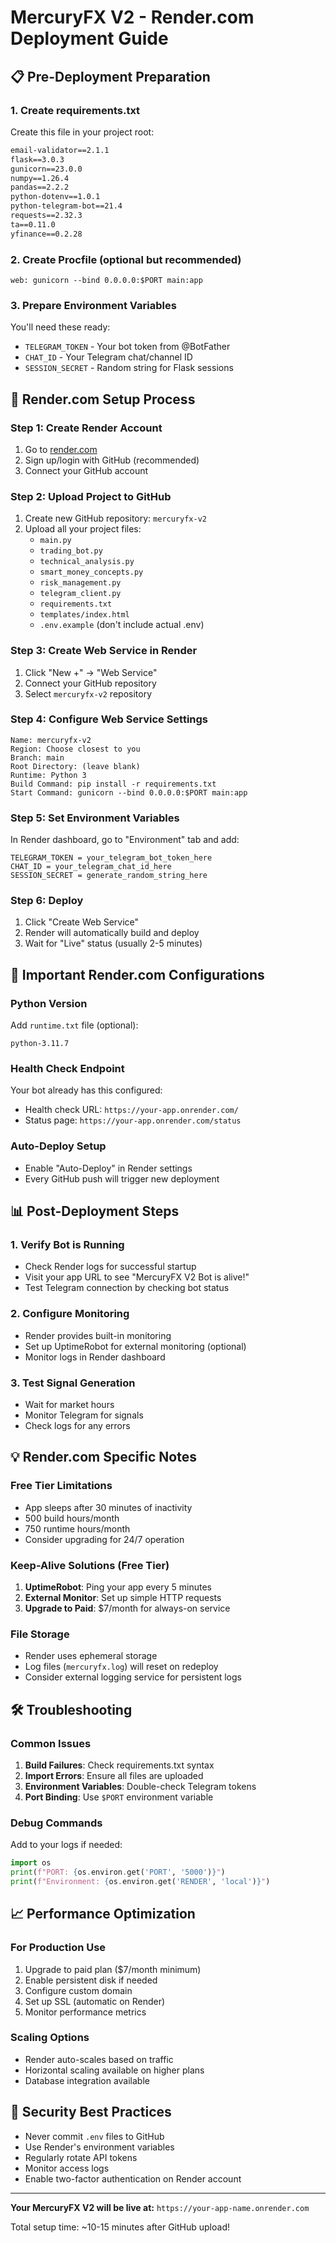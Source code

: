 # MercuryFX V2 - Render.com Deployment Guide

## 📋 Pre-Deployment Preparation

### 1. Create requirements.txt
Create this file in your project root:
```txt
email-validator==2.1.1
flask==3.0.3
gunicorn==23.0.0
numpy==1.26.4
pandas==2.2.2
python-dotenv==1.0.1
python-telegram-bot==21.4
requests==2.32.3
ta==0.11.0
yfinance==0.2.28
```

### 2. Create Procfile (optional but recommended)
```
web: gunicorn --bind 0.0.0.0:$PORT main:app
```

### 3. Prepare Environment Variables
You'll need these ready:
- `TELEGRAM_TOKEN` - Your bot token from @BotFather
- `CHAT_ID` - Your Telegram chat/channel ID
- `SESSION_SECRET` - Random string for Flask sessions

## 🚀 Render.com Setup Process

### Step 1: Create Render Account
1. Go to [render.com](https://render.com)
2. Sign up/login with GitHub (recommended)
3. Connect your GitHub account

### Step 2: Upload Project to GitHub
1. Create new GitHub repository: `mercuryfx-v2`
2. Upload all your project files:
   - `main.py`
   - `trading_bot.py`
   - `technical_analysis.py`
   - `smart_money_concepts.py`
   - `risk_management.py`
   - `telegram_client.py`
   - `requirements.txt`
   - `templates/index.html`
   - `.env.example` (don't include actual .env)

### Step 3: Create Web Service in Render
1. Click "New +" → "Web Service"
2. Connect your GitHub repository
3. Select `mercuryfx-v2` repository

### Step 4: Configure Web Service Settings
```
Name: mercuryfx-v2
Region: Choose closest to you
Branch: main
Root Directory: (leave blank)
Runtime: Python 3
Build Command: pip install -r requirements.txt
Start Command: gunicorn --bind 0.0.0.0:$PORT main:app
```

### Step 5: Set Environment Variables
In Render dashboard, go to "Environment" tab and add:
```
TELEGRAM_TOKEN = your_telegram_bot_token_here
CHAT_ID = your_telegram_chat_id_here  
SESSION_SECRET = generate_random_string_here
```

### Step 6: Deploy
1. Click "Create Web Service"
2. Render will automatically build and deploy
3. Wait for "Live" status (usually 2-5 minutes)

## 🔧 Important Render.com Configurations

### Python Version
Add `runtime.txt` file (optional):
```
python-3.11.7
```

### Health Check Endpoint
Your bot already has this configured:
- Health check URL: `https://your-app.onrender.com/`
- Status page: `https://your-app.onrender.com/status`

### Auto-Deploy Setup
- Enable "Auto-Deploy" in Render settings
- Every GitHub push will trigger new deployment

## 📊 Post-Deployment Steps

### 1. Verify Bot is Running
- Check Render logs for successful startup
- Visit your app URL to see "MercuryFX V2 Bot is alive!"
- Test Telegram connection by checking bot status

### 2. Configure Monitoring
- Render provides built-in monitoring
- Set up UptimeRobot for external monitoring (optional)
- Monitor logs in Render dashboard

### 3. Test Signal Generation
- Wait for market hours
- Monitor Telegram for signals
- Check logs for any errors

## 💡 Render.com Specific Notes

### Free Tier Limitations
- App sleeps after 30 minutes of inactivity
- 500 build hours/month
- 750 runtime hours/month
- Consider upgrading for 24/7 operation

### Keep-Alive Solutions (Free Tier)
1. **UptimeRobot**: Ping your app every 5 minutes
2. **External Monitor**: Set up simple HTTP requests
3. **Upgrade to Paid**: $7/month for always-on service

### File Storage
- Render uses ephemeral storage
- Log files (`mercuryfx.log`) will reset on redeploy
- Consider external logging service for persistent logs

## 🛠️ Troubleshooting

### Common Issues
1. **Build Failures**: Check requirements.txt syntax
2. **Import Errors**: Ensure all files are uploaded
3. **Environment Variables**: Double-check Telegram tokens
4. **Port Binding**: Use `$PORT` environment variable

### Debug Commands
Add to your logs if needed:
```python
import os
print(f"PORT: {os.environ.get('PORT', '5000')}")
print(f"Environment: {os.environ.get('RENDER', 'local')}")
```

## 📈 Performance Optimization

### For Production Use
1. Upgrade to paid plan ($7/month minimum)
2. Enable persistent disk if needed
3. Configure custom domain
4. Set up SSL (automatic on Render)
5. Monitor performance metrics

### Scaling Options
- Render auto-scales based on traffic
- Horizontal scaling available on higher plans
- Database integration available

## 🔐 Security Best Practices
- Never commit `.env` files to GitHub
- Use Render's environment variables
- Regularly rotate API tokens
- Monitor access logs
- Enable two-factor authentication on Render account

---

**Your MercuryFX V2 will be live at:** `https://your-app-name.onrender.com`

Total setup time: ~10-15 minutes after GitHub upload!